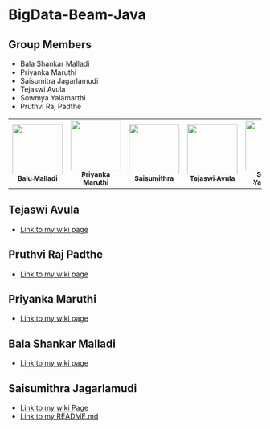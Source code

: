 # BigData-Beam-Java

## Group Members
 - Bala Shankar Malladi
 - Priyanka Maruthi
 - Saisumitra Jagarlamudi
 - Tejaswi Avula
 - Sowmya Yalamarthi
 - Pruthvi Raj Padthe
 
 <table>
<td align="center"><a href="https://github.com/balumalladi"><img src="https://avatars.githubusercontent.com/u/77815724?v=4" width="100px;" alt=""/><br /><sub><b>Balu Malladi </b></sub></a><br /></td>

<td align="center"><a href="https://github.com/Maruthi158"><img src="https://avatars.githubusercontent.com/u/77593316?v=4" width="100px;" alt=""/><br /><sub><b>Priyanka Maruthi</b></sub></a><br /></td>

<td align="center"><a href="https://github.com/Saisumithra"><img src="https://avatars.githubusercontent.com/u/77755086?v=4" width="100px;" alt=""/><br /><sub><b>Saisumithra</b></sub></a><br /></td>
  
  <td align="center"><a href="https://github.com/tejaavula076"><img src="https://avatars.githubusercontent.com/u/77764342?s=400&u=8a343c6ca0d0980591e773811b03fb829243849e&v=4" width="100px;" alt=""/><br /><sub><b>Tejaswi Avula
</b></sub></a><br /></td>

<td align="center"><a href="https://github.com/sowmya-yalamarthi"><img src="https://avatars.githubusercontent.com/u/77811333?v=4" width="100px alt=""/><br /><sub><b>Sowmya Yalamarthi</b></sub></a><br /></td> 
 
 <td align="center"><a href="https://github.com/pruthvi5555"><img src="https://avatars.githubusercontent.com/u/77819499?v=4" width="100px alt=""/><br /><sub><b>Pruthvi Raj Padthe</b></sub></a><br /></td> 

 
  
  
</table>
  
  
## Tejaswi Avula &nbsp;
- [Link to my wiki page](https://github.com/sowmya-yalamarthi/BigData-Beam-Java/wiki/Tejaswi-Avula)

## Pruthvi Raj Padthe
- [Link to my wiki page](https://github.com/sowmya-yalamarthi/BigData-Beam-Java/wiki/Pruthvi-Raj-Padthe)


## Priyanka Maruthi &nbsp;
- [Link to my wiki page](https://github.com/sowmya-yalamarthi/BigData-Beam-Java/wiki/Priyanka-Maruthi)

## Bala Shankar Malladi
- [Link to my wiki page](https://github.com/sowmya-yalamarthi/BigData-Beam-Java/wiki/Bala-shankar-Malladi)

## Saisumithra Jagarlamudi
- [Link to my wiki Page](https://github.com/sowmya-yalamarthi/BigData-Beam-Java/wiki/Saisumithra-Jagarlamudi)
- [Link to my README.md](https://github.com/sowmya-yalamarthi/BigData-Beam-Java/blob/main/Saisumithra/README.md)
